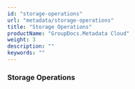 ```yaml
---
id: "storage-operations"
url: "metadata/storage-operations"
title: "Storage Operations"
productName: "GroupDocs.Metadata Cloud"
weight: 3
description: ""
keywords: ""
---
```


### Storage Operations ###

